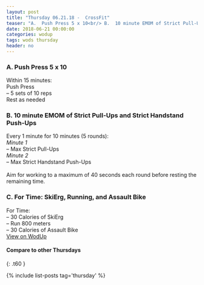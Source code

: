 ```yaml
---
layout: post
title: "Thursday 06.21.18 -  CrossFit"
teaser: "A.  Push Press 5 x 10<br/> B.  10 minute EMOM of Strict Pull-Ups and Strict Handstand Push-Ups<br/> C.  For Time: SkiErg, Running, and Assault Bike"
date: 2018-06-21 00:00:00
categories: wodup
tags: wods thursday
header: no
---
```



<h3>A.  Push Press 5 x 10</h3>
Within 15 minutes:<br/>
Push Press<br/>– 5 sets of 10 reps <br/>Rest as needed<br/>
<h3>B.  10 minute EMOM of Strict Pull-Ups and Strict Handstand Push-Ups</h3>
Every 1 minute for 10 minutes (5 rounds):<br/><em>Minute 1</em><br/>– Max Strict Pull-Ups<br/><em>Minute 2</em><br/>– Max Strict Handstand Push-Ups<br/><br/>Aim for working to a maximum of 40 seconds each round before resting the remaining time.
<h3>C.  For Time: SkiErg, Running, and Assault Bike</h3>
For Time:<br/>– 30 Calories of SkiErg<br/>– Run 800 meters<br/>– 30 Calories of Assault Bike<br/>
<a href="https://www.wodup.com/gyms/asphodel/wods/6946" target="blank">View on WodUp</a>


#### Compare to other Thursdays
{: .t60 }

{% include list-posts tag='thursday' %}